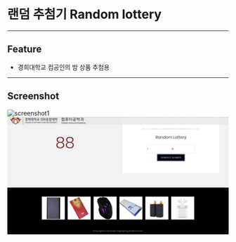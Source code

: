 # 랜덤 추첨기 Random lottery

---

## Feature

- 경희대학교 컴공인의 밤 상품 추첨용

---

## Screenshot

![screenshot1](./images/screenshot1.png)
![screenshot2](./images/screenshot2.png)